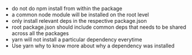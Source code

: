 - do not do npm install from within the package
- a common node module will be installed on the root level
- only install relevant deps in the respective package.json
- root package.json should include common deps that needs to be shared across all the packages
- yarn will not install a particular dependency everytime
- Use yarn why <dep> to know more about why a dependency was installed
